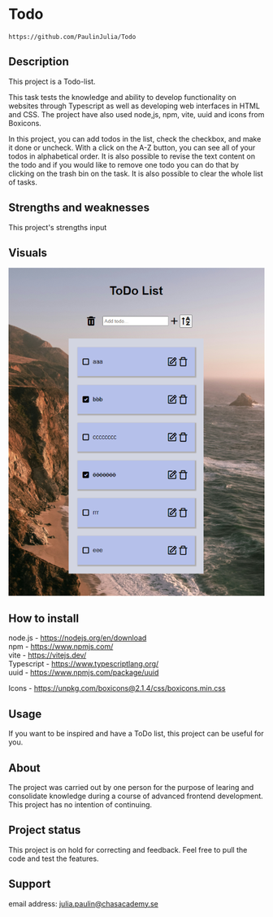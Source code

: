 # Todo

```
https://github.com/PaulinJulia/Todo
```

## Description

This project is a Todo-list. 

This task tests the knowledge and ability to develop functionality on websites through Typescript as well as developing web interfaces in HTML and CSS. The project have also used node,js, npm, vite, uuid and icons from Boxicons.

In this project, you can add todos in the list, check the checkbox, and make it done or uncheck. With a click on the A-Z button, you can see all of your todos in alphabetical order. It is also possible to revise the text content on the todo and if you would like to remove one todo you can do that by clicking on the trash bin on the task. It is also possible to clear the whole list of tasks.


## Strengths and weaknesses

This project's strengths
input

## Visuals

![Image](images/Todo.png)

## How to install

node.js - https://nodejs.org/en/download  
npm - https://www.npmjs.com/  
vite - https://vitejs.dev/  
Typescript - https://www.typescriptlang.org/  
uuid - https://www.npmjs.com/package/uuid

Icons - https://unpkg.com/boxicons@2.1.4/css/boxicons.min.css

## Usage

If you want to be inspired and have a ToDo list, this project can be useful for you.

## About

The project was carried out by one person for the purpose of learing and consolidate knowledge during a course of advanced frontend development. This project has no intention of continuing.

## Project status

This project is on hold for correcting and feedback. Feel free to pull the code and test the features.

## Support

email address: julia.paulin@chasacademy.se
